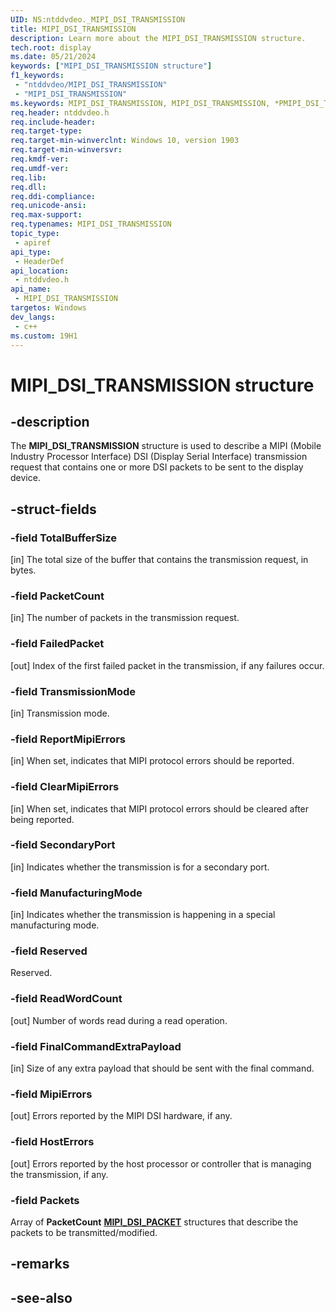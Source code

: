 ```yaml
---
UID: NS:ntddvdeo._MIPI_DSI_TRANSMISSION
title: MIPI_DSI_TRANSMISSION
description: Learn more about the MIPI_DSI_TRANSMISSION structure.
tech.root: display
ms.date: 05/21/2024
keywords: ["MIPI_DSI_TRANSMISSION structure"]
f1_keywords:
 - "ntddvdeo/MIPI_DSI_TRANSMISSION"
 - "MIPI_DSI_TRANSMISSION"
ms.keywords: MIPI_DSI_TRANSMISSION, MIPI_DSI_TRANSMISSION, *PMIPI_DSI_TRANSMISSION_OUTPUT, MIPI_DSI_TRANSMISSION_INPUT, *PMIPI_DSI_TRANSMISSION_INPUT, MIPI_DSI_TRANSMISSION_OUTPUT
req.header: ntddvdeo.h
req.include-header:
req.target-type:
req.target-min-winverclnt: Windows 10, version 1903
req.target-min-winversvr:
req.kmdf-ver:
req.umdf-ver:
req.lib:
req.dll:
req.ddi-compliance:
req.unicode-ansi:
req.max-support:
req.typenames: MIPI_DSI_TRANSMISSION
topic_type: 
 - apiref
api_type: 
 - HeaderDef
api_location: 
 - ntddvdeo.h
api_name: 
 - MIPI_DSI_TRANSMISSION
targetos: Windows
dev_langs:
 - c++
ms.custom: 19H1
---
```


# MIPI_DSI_TRANSMISSION structure

## -description

The **MIPI_DSI_TRANSMISSION** structure is used to describe a MIPI (Mobile Industry Processor Interface) DSI (Display Serial Interface) transmission request that contains one or more DSI packets to be sent to the display device.

## -struct-fields

### -field TotalBufferSize

[in] The total size of the buffer that contains the transmission request, in bytes.

### -field PacketCount

[in] The number of packets in the transmission request.

### -field FailedPacket

[out] Index of the first failed packet in the transmission, if any failures occur.

### -field TransmissionMode

[in] Transmission mode.

### -field ReportMipiErrors

[in] When set, indicates that MIPI protocol errors should be reported.

### -field ClearMipiErrors

[in] When set, indicates that MIPI protocol errors should be cleared after being reported.

### -field SecondaryPort

[in] Indicates whether the transmission is for a secondary port.

### -field ManufacturingMode

[in] Indicates whether the transmission is happening in a special manufacturing mode.

### -field Reserved

Reserved.

### -field ReadWordCount

[out] Number of words read during a read operation.

### -field FinalCommandExtraPayload

[in] Size of any extra payload that should be sent with the final command.

### -field MipiErrors

[out] Errors reported by the MIPI DSI hardware, if any.

### -field HostErrors

[out] Errors reported by the host processor or controller that is managing the transmission, if any.

### -field Packets

Array of **PacketCount** [**MIPI_DSI_PACKET**](ntddvdeo-mipi_dsi_packet.md) structures that describe the packets to be transmitted/modified.

## -remarks

## -see-also
